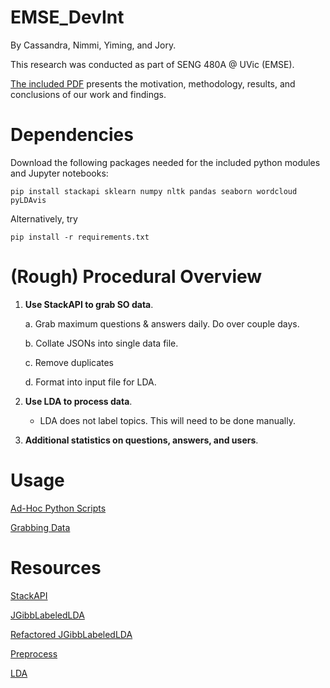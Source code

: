 # EMSE_DevInt
By Cassandra, Nimmi, Yiming, and Jory.

This research was conducted as part of SENG 480A @ UVic (EMSE). 

[The included PDF](A_Replication_of_An_Empirical_Study_on_Developer_Interactions_in_Stack_Overflow.pdf) 
presents the motivation, methodology, results, and conclusions of our work and findings.

# Dependencies
Download the following packages needed for the included python modules and Jupyter notebooks:

    pip install stackapi sklearn numpy nltk pandas seaborn wordcloud pyLDAvis
    
Alternatively, try

    pip install -r requirements.txt
    
#  (Rough) Procedural Overview
1. **Use StackAPI to grab SO data**.

    a. Grab maximum questions & answers daily. Do over couple days.
    
    b. Collate JSONs into single data file.
    
    c. Remove duplicates
    
    d. Format into input file for LDA.

2. **Use LDA to process data**.
    * LDA does not label topics. This will need to be done manually.
    
3. **Additional statistics on questions, answers, and users**.

# Usage
[Ad-Hoc Python Scripts](/python/)

[Grabbing Data](python/lib/)

# Resources
[StackAPI](https://stackapi.readthedocs.io/en/latest/user/intro.html)

[JGibbLabeledLDA](http://jgibblda.sourceforge.net/#3._How_to_Program_with_JGibbLDA)

[Refactored JGibbLabeledLDA](https://github.com/myleott/JGibbLabeledLDA)

[Preprocess](http://derekgreene.com/slides/topic-modelling-with-scikitlearn.pdf)

[LDA](https://towardsdatascience.com/end-to-end-topic-modeling-in-python-latent-dirichlet-allocation-lda-35ce4ed6b3e0)
